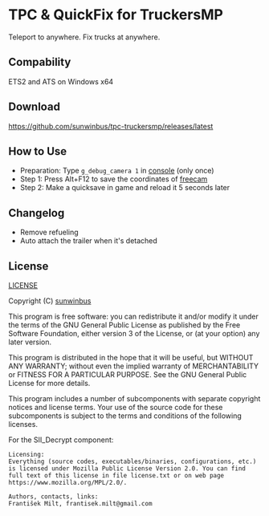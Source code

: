 # TPC & QuickFix for TruckersMP
Teleport to anywhere. Fix trucks at anywhere.

## Compability
ETS2 and ATS on Windows x64

## Download
<https://github.com/sunwinbus/tpc-truckersmp/releases/latest>

## How to Use
* Preparation: Type `g_debug_camera 1` in [console](https://forum.scssoft.com/viewtopic.php?t=61852) (only once)
* Step 1: Press Alt+F12 to save the coordinates of [freecam](https://steamcommunity.com/sharedfiles/filedetails/?id=171359712)
* Step 2: Make a quicksave in game and reload it 5 seconds later

## Changelog
* Remove refueling
* Auto attach the trailer when it's detached

## License
[LICENSE](LICENSE)

Copyright (C) [sunwinbus](https://truckersmp.com/user/2385027)

This program is free software: you can redistribute it and/or modify it under the terms of the GNU General Public License as published by the Free Software Foundation, either version 3 of the License, or (at your option) any later version.

This program is distributed in the hope that it will be useful, but WITHOUT ANY WARRANTY; without even the implied warranty of MERCHANTABILITY or FITNESS FOR A PARTICULAR PURPOSE. See the GNU General Public License for more details.

This program includes a number of subcomponents with separate copyright notices and license terms. Your use of the source code for these subcomponents is subject to the terms and conditions of the following licenses.

For the SII_Decrypt component:

	Licensing:
    Everything (source codes, executables/binaries, configurations, etc.) is licensed under Mozilla Public License Version 2.0. You can find full text of this license in file license.txt or on web page https://www.mozilla.org/MPL/2.0/.

    Authors, contacts, links:
	František Milt, frantisek.milt@gmail.com